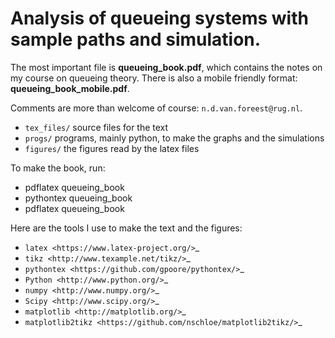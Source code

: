 # Analysis of queueing systems with sample paths and simulation. 

The most important file is **queueing_book.pdf**, which contains the notes on my
course on queueing theory. There is also a mobile friendly format: **queueing_book_mobile.pdf**.

Comments are more than welcome of course: `n.d.van.foreest@rug.nl`.

* ``tex_files/`` source files for the text
* ``progs/``  programs, mainly python, to make the graphs and the simulations
* ``figures/`` the figures read by the latex files
  

To make the book, run:

* pdflatex queueing_book
* pythontex queueing_book
* pdflatex queueing_book


Here are the tools I use to make the text and the figures:

* `latex <https://www.latex-project.org/>`_
* `tikz <http://www.texample.net/tikz/>`_
* `pythontex <https://github.com/gpoore/pythontex/>`_
* `Python <http://www.python.org/>`_
* `numpy <http://www.numpy.org/>`_
* `Scipy <http://www.scipy.org/>`_
* `matplotlib <http://matplotlib.org/>`_
* `matplotlib2tikz <https://github.com/nschloe/matplotlib2tikz/>`_
    


